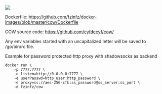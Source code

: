[![](https://images.microbadger.com/badges/image/fzinfz/cow.svg)](https://microbadger.com/images/fzinfz/cow "Get your own image badge on microbadger.com")

Dockerfile: https://github.com/fzinfz/docker-images/blob/master/cow/Dockerfile

COW source code: https://github.com/cyfdecyf/cow/

Any env variables started with an uncapitalized letter will be saved to /go/bin/rc file.

Example for password protected http proxy with shadowsocks as backend
```
docker run \
    -p 7777:7777 \
    -e listen=http://0.0.0.0:7777 \
    -e userPasswd=http_user:http_password \
    -e proxy=ss://aes-256-cfb:ss_password@ss_server:ss_port \
    -d fzinfz/cow
```

